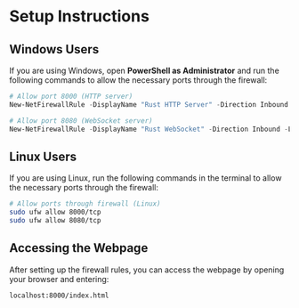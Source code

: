 # Setup Instructions

## Windows Users
If you are using Windows, open **PowerShell as Administrator** and run the following commands to allow the necessary ports through the firewall:

```powershell
# Allow port 8000 (HTTP server)
New-NetFirewallRule -DisplayName "Rust HTTP Server" -Direction Inbound -LocalPort 8000 -Protocol TCP -Action Allow

# Allow port 8080 (WebSocket server)
New-NetFirewallRule -DisplayName "Rust WebSocket" -Direction Inbound -LocalPort 8080 -Protocol TCP -Action Allow
```

## Linux Users
If you are using Linux, run the following commands in the terminal to allow the necessary ports through the firewall:

```bash
# Allow ports through firewall (Linux)
sudo ufw allow 8000/tcp
sudo ufw allow 8080/tcp
```

## Accessing the Webpage
After setting up the firewall rules, you can access the webpage by opening your browser and entering:

```
localhost:8000/index.html
```